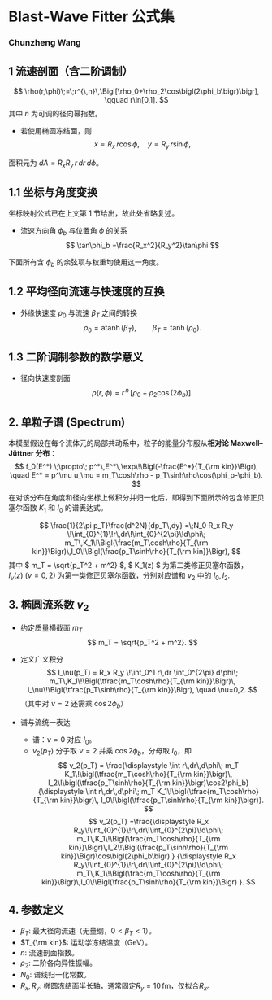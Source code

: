 # Blast‐Wave Fitter 公式集
### Chunzheng Wang

## 1 流速剖面（含二阶调制）
$$
\rho(r,\phi)\;=\;r^{\,n}\,\Bigl[\rho_0+\rho_2\cos\bigl(2\phi_b\bigr)\bigr],
\qquad r\in[0,1].
$$
其中 $n$ 为可调的径向幂指数。

- 若使用椭圆冻结面，则
$$
x = R_x\,r\cos\phi,\quad
y = R_y\,r\sin\phi,
$$

面积元为 $dA = R_x R_y\, r\,dr\,d\phi$。

## 1.1 坐标与角度变换
坐标映射公式已在上文第 1 节给出，故此处省略复述。

- 流速方向角 $\phi_b$ 与位置角 $\phi$ 的关系  
  $$
    \tan\phi_b
    =\frac{R_x^2}{R_y^2}\tan\phi
  $$

下面所有含 $\phi_b$ 的余弦项与权重均使用这一角度。

## 1.2 平均径向流速与快速度的互换

- 外缘快速度 $\rho_0$ 与流速 $\beta_T$ 之间的转换  
  $$
    \rho_0 = \operatorname{atanh}(\beta_T),\qquad
    \beta_T = \tanh(\rho_0).
  $$

## 1.3 二阶调制参数的数学意义

- 径向快速度剖面  
  $$
    \rho(r,\phi)
    = r^{\,n}\,\bigl[\rho_0+\rho_2\cos(2\phi_b)\bigr].
  $$

## 2. 单粒子谱 (Spectrum)

本模型假设在每个流体元的局部共动系中，粒子的能量分布服从**相对论 Maxwell–Jüttner 分布**：
$$
  f_0(E^*) \;\propto\; p^*\,E^*\,\exp\!\Bigl(-\frac{E^*}{T_{\rm kin}}\Bigr),
  \quad E^* = p^\mu u_\mu = m_T\cosh\rho - p_T\sinh\rho\cos(\phi_p-\phi_b).
$$
在对该分布在角度和径向坐标上做积分并归一化后，即得到下面所示的包含修正贝塞尔函数 $K_1$ 和 $I_0$ 的谱表达式。

$$
\frac{1}{2\pi p_T}\frac{d^2N}{dp_T\,dy}
=\;N_0 R_x R_y \!\int_{0}^{1}\!r\,dr\!\int_{0}^{2\pi}\!d\phi\;
m_T\,K_1\!\Bigl(\frac{m_T\cosh\rho}{T_{\rm kin}}\Bigr)\,I_0\!\Bigl(\frac{p_T\sinh\rho}{T_{\rm kin}}\Bigr),
$$
其中 $ m_T = \sqrt{p_T^2 + m^2} $, $ K_1(z) $ 为第二类修正贝塞尔函数，$I_\nu(z)\ (\nu=0,2)$ 为第一类修正贝塞尔函数，分别对应谱和 $v_2$ 中的 $I_0,I_2$.


## 3. 椭圆流系数 $v_2$

- 约定质量横截面 $m_T$  
  $$
    m_T = \sqrt{p_T^2 + m^2}.
  $$

- 定义广义积分  
  $$
    I_\nu(p_T)
    = R_x R_y \!\int_0^1 r\,dr \int_0^{2\pi} d\phi\;
      m_T\,K_1\!\Bigl(\tfrac{m_T\cosh\rho}{T_{\rm kin}}\Bigr)\,
      I_\nu\!\Bigl(\tfrac{p_T\sinh\rho}{T_{\rm kin}}\Bigr),
    \quad \nu=0,2.
  $$
  （其中对 $\nu=2$ 还需乘 $\cos2\phi_b$）

- 谱与流统一表达  
  - 谱：$\nu=0$ 对应 $I_0$。  
  - $v_2(p_T)$ 分子取 $\nu=2$ 并乘 $\cos2\phi_b$，分母取 $I_0$，即  
    $$
      v_2(p_T)
      = \frac{\displaystyle
        \int r\,dr\,d\phi\; m_T K_1\!\bigl(\tfrac{m_T\cosh\rho}{T_{\rm kin}}\bigr)\,
        I_2\!\bigl(\tfrac{p_T\sinh\rho}{T_{\rm kin}}\bigr)\cos2\phi_b}
      {\displaystyle
        \int r\,dr\,d\phi\; m_T K_1\!\bigl(\tfrac{m_T\cosh\rho}{T_{\rm kin}}\bigr)\,
        I_0\!\bigl(\tfrac{p_T\sinh\rho}{T_{\rm kin}}\bigr)}.
    $$
$$
v_2(p_T)
=\frac{\displaystyle
R_x R_y\!\int_{0}^{1}\!r\,dr\!\int_{0}^{2\pi}\!d\phi\;
m_T\,K_1\!\Bigl(\frac{m_T\cosh\rho}{T_{\rm kin}}\Bigr)\,I_2\!\Bigl(\frac{p_T\sinh\rho}{T_{\rm kin}}\Bigr)\cos\bigl(2\phi_b\bigr)
}
{\displaystyle
R_x R_y\!\int_{0}^{1}\!r\,dr\!\int_{0}^{2\pi}\!d\phi\;
m_T\,K_1\!\Bigl(\frac{m_T\cosh\rho}{T_{\rm kin}}\Bigr)\,I_0\!\Bigl(\frac{p_T\sinh\rho}{T_{\rm kin}}\Bigr)
}.
$$

## 4. 参数定义

- $\beta_T$: 最大径向流速（无量纲，$0<\beta_T<1$）。
- $T_{\rm kin}$: 运动学冻结温度（GeV）。
- $n$: 流速剖面指数。
- $\rho_2$: 二阶各向异性振幅。
- $N_0$: 谱线归一化常数。
- $R_x, R_y$: 椭圆冻结面半长轴，通常固定$R_y=10\,\mathrm{fm}$，仅拟合$R_x$。
